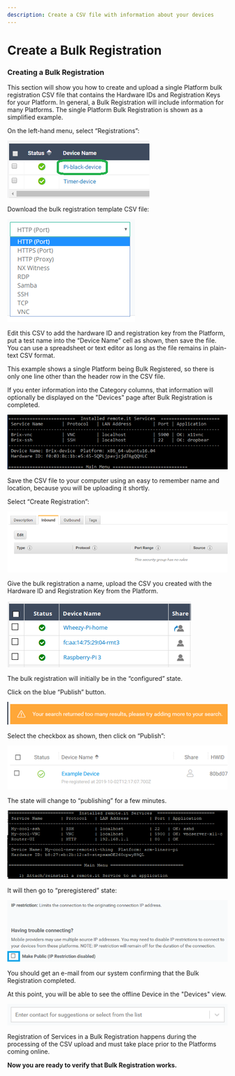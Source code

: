 ```yaml
---
description: Create a CSV file with information about your devices
---
```


# Create a Bulk Registration

### **Creating a Bulk Registration**

This section will show you how to create and upload a single Platform bulk registration CSV file that contains the Hardware IDs and Registration Keys for your Platform.  In general, a Bulk Registration will include information for many Platforms.  The single Platform Bulk Registration is shown as a simplified example.

On the left-hand menu, select “Registrations”:

![](../../.gitbook/assets/image%20%28504%29.png)

Download the bulk registration template CSV file:

![](../../.gitbook/assets/image%20%28424%29.png)

Edit this CSV to add the hardware ID and registration key from the Platform, put a test name into the “Device Name” cell as shown, then save the file.  You can use a spreadsheet or text editor as long as the file remains in plain-text CSV format.

This example shows a single Platform being Bulk Registered, so there is only one line other than the header row in the CSV file.

If you enter information into the Category columns, that information will optionally be displayed on the "Devices" page after Bulk Registration is completed.

![](../../.gitbook/assets/image%20%28474%29.png)

Save the CSV file to your computer using an easy to remember name and location, because you will be uploading it shortly.

Select “Create Registration”:

![](../../.gitbook/assets/image%20%28176%29.png)

Give the bulk registration a name, upload the CSV you created with the Hardware ID and Registration Key from the Platform.

![](../../.gitbook/assets/image%20%28430%29.png)

The bulk registration will initially be in the “configured” state.  

Click on the blue “Publish” button.

![](../../.gitbook/assets/image%20%2871%29.png)

Select the checkbox as shown, then click on “Publish”:

![](../../.gitbook/assets/image%20%28298%29.png)

The state will change to “publishing” for a few minutes.

![](../../.gitbook/assets/image%20%28450%29.png)

It will then go to “preregistered” state:

![](../../.gitbook/assets/image%20%28188%29.png)

You should get an e-mail from our system confirming that the Bulk Registration completed.

At this point, you will be able to see the offline Device in the "Devices" view.  

![](../../.gitbook/assets/image%20%28190%29.png)

Registration of Services in a Bulk Registration happens during the processing of the CSV upload and must take place prior to the Platforms coming online.

**Now you are ready to verify that Bulk Registration works.**  


